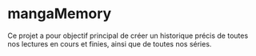 # mangaMemory
Ce projet a pour objectif principal de créer un historique précis de toutes nos
lectures en cours et finies, ainsi que de toutes nos séries. 
